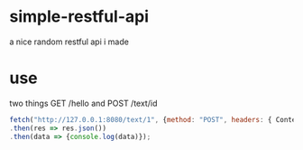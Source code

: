 # simple-restful-api
a nice random restful api i made

# use
two things
GET /hello
and
POST /text/id
```js
fetch("http://127.0.0.1:8080/text/1", {method: "POST", headers: { Content-Type: "application/json" }, body: JSON.stringify({text: "text"})})
.then(res => res.json())
.then(data => {console.log(data)});
```
